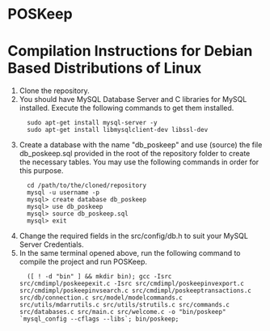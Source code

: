 # POSKeep

# Compilation Instructions for Debian Based Distributions of Linux

  1. Clone the repository.
  2. You should have MySQL Database Server and C libraries for MySQL installed. Execute the following commands to get them installed.
      ```
        sudo apt-get install mysql-server -y
        sudo apt-get install libmysqlclient-dev libssl-dev
      ```
  3. Create a database with the name "db_poskeep" and use (source) the file db_poskeep.sql provided in the root of the repository folder to create the necessary tables. You may use the following commands in order for this purpose.
      ```
        cd /path/to/the/cloned/repository
        mysql -u username -p
        mysql> create database db_poskeep
        mysql> use db_poskeep
        mysql> source db_poskeep.sql
        mysql> exit
      ```
  4. Change the required fields in the src/config/db.h to suit your MySQL Server Credentials.
  5. In the same terminal opened above, run the following command to compile the project and run POSKeep.
      ```
        ([ ! -d "bin" ] && mkdir bin); gcc -Isrc src/cmdimpl/poskeepexit.c -Isrc src/cmdimpl/poskeepinvexport.c src/cmdimpl/poskeepinvsearch.c src/cmdimpl/poskeeptransactions.c src/db/connection.c src/model/modelcommands.c src/utils/mdarrutils.c src/utils/strutils.c src/commands.c src/databases.c src/main.c src/welcome.c -o "bin/poskeep" `mysql_config --cflags --libs`; bin/poskeep;
      ```

